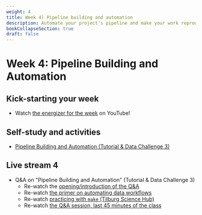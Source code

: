 ```yaml
---
weight: 4
title: Week 4) Pipeline building and automation
description: Automate your project's pipeline and make your work reproducible.
bookCollapseSection: true
draft: false
---
```


# Week 4: Pipeline Building and Automation

## Kick-starting your week
- Watch [the energizer for the week](https://youtu.be/PdWZ1s8XXiU) on YouTube!

## Self-study and activities
- [Pipeline Building and Automation (Tutorial & Data Challenge 3)](docs/tutorials/pipeline-building-automation)

## Live stream 4
- Q&A on "Pipeline Building and Automation" (Tutorial & Data Challenge 3)
  - Re-watch the [opening/introduction of the Q&A](https://youtu.be/YlaprvGiIA0)
  - Re-watch [the primer on automating data workflows](https://youtu.be/xyoMOO842EU)
  - Re-watch [practicing with `make` (Tilburg Science Hub)](https://youtu.be/_1BDJsDVYoA)
  - Re-watch [the Q&A session, last 45 minutes of the class](https://youtu.be/YlaprvGiIA0)
